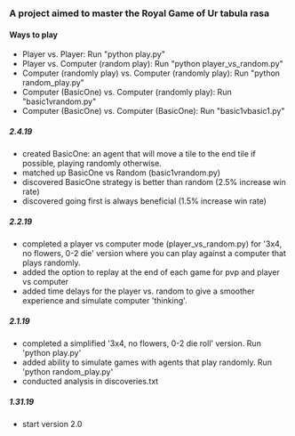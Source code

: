 ### A project aimed to master the Royal Game of Ur tabula rasa

#### Ways to play 
- Player vs. Player: Run "python play.py"
- Player vs. Computer (random play): Run "python player_vs_random.py"
- Computer (randomly play) vs. Computer (randomly play): Run "python random_play.py"
- Computer (BasicOne) vs. Computer (randomly play): Run "basic1vrandom.py"
- Computer (BasicOne) vs. Computer (BasicOne): Run "basic1vbasic1.py"


##### 2.4.19 
- created BasicOne: an agent that will move a tile to the end tile if possible, playing randomly otherwise. 
- matched up BasicOne vs Random (basic1vrandom.py)
- discovered BasicOne strategy is better than random (2.5% increase win rate)
- discovered going first is always beneficial (1.5% increase win rate)

##### 2.2.19
- completed a player vs computer mode (player_vs_random.py) for '3x4, no flowers, 0-2 die' version where you can play against a computer that plays randomly. 
- added the option to replay at the end of each game for pvp and player vs computer
- added time delays for the player vs. random to give a smoother experience and simulate computer 'thinking'.

##### 2.1.19
- completed a simplified '3x4, no flowers, 0-2 die roll' version. Run 'python play.py'
- added ability to simulate games with agents that play randomly. Run 'python random_play.py' 
- conducted analysis in discoveries.txt

##### 1.31.19
- start version 2.0